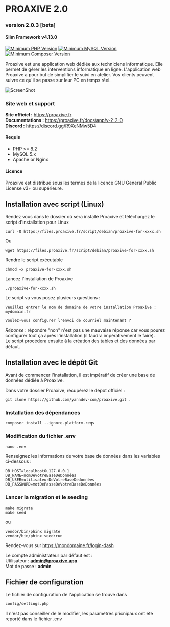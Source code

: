 # PROAXIVE 2.0
### version 2.0.3 [beta]
#### Slim Framework v4.13.0

[![Minimum PHP Version](https://img.shields.io/badge/PHP->=8.2-%23786fa6)](https://php.net/)
[![Minimum MySQL Version](https://img.shields.io/badge/MySQL-5.x-%23f0932b)](https://www.mysql.com/fr/)
[![Minimum Composer Version](https://img.shields.io/badge/Composer-2.x-%33f9334a)](https://www.mysql.com/fr/)

Proaxive est une application web dédiée aux techniciens informatique.
Elle permet de gérer les interventions informatique en ligne. L'application web Proaxive a pour but de simplifier le suivi en atelier. Vos clients peuvent suivre ce qu'il se passe sur leur PC en temps réel.

![ScreenShot](https://proaxive.fr/assets/MiniLapTop_proaxive.png)

### Site web et support

**Site officiel :** https://proaxive.fr  
**Documentations :** https://proaxive.fr/docs/app/v-2-2-0  
**Discord :** https://discord.gg/R9XeNMw5D4

#### Requis
- PHP >= 8.2
- MySQL 5.x
- Apache or Nginx

#### Licence

Proaxive est distribué sous les termes de la licence GNU General Public License v3+ ou supérieure.

## Installation avec script (Linux)

Rendez vous dans le dossier où sera installé Proaxive et téléchargez le script d'installation pour Linux
```
curl -O https://files.proaxive.fr/script/debian/proaxive-for-xxxx.sh
```
Ou
```
wget https://files.proaxive.fr/script/debian/proaxive-for-xxxx.sh
```
Rendre le script exécutable
```
chmod +x proaxive-for-xxxx.sh
```
Lancez l'installation de Proaxive
```
./proaxive-for-xxxx.sh
```
Le script va vous posez plusieurs questions :
```
Veuillez entrer le nom de domaine de votre installation Proaxive :  
mydomain.fr
```
```
Voulez-vous configurer l'envoi de courriel maintenant ?  
```
*Réponse* : répondre "non" n'est pas une mauvaise réponse car vous pourez configurer tout ça après l'installation (il faudra impérativement le faire).  
Le script procédera ensuite à la création des tables et des données par défaut.  

## Installation avec le dépôt Git

Avant de commencer l'installation, il est impératif de créer une base de données dédiée à Proaxive. 

Dans votre dossier Proaxive, récupérez le dépôt officiel :
```
git clone https://github.com/yanndev-com/proaxive.git .
```
### Installation des dépendances
```
composer install --ignore-platform-reqs
```
### Modification du fichier .env
```
nano .env
```
Renseignez les informations de votre base de données dans les variables ci-dessous :
```
DB_HOST=localhostOu127.0.0.1
DB_NAME=nomDevotreBaseDeDonnées
DB_USER=utilisateurDeVotreBaseDedonnées
DB_PASSWORD=motDePasseDeVotreBaseDeDonnées
```
### Lancer la migration et le seeding
```
make migrate
make seed
```
ou
```
vendor/bin/phinx migrate
vendor/bin/phinx seed:run
```
Rendez-vous sur https://mondomaine.fr/login-dash  

Le compte administrateur par défaut est :  
Utilisateur : **admin@proaxive.app**  
Mot de passe : **admin**
## Fichier de configuration
Le fichier de configuration de l'application se trouve dans 
```
config/settings.php
```
Il n'est pas conseiller de le modifier, les paramètres pricnipaux ont été reporté dans le fichier .env